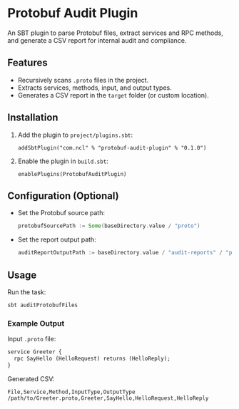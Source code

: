 Protobuf Audit Plugin
=====================

An SBT plugin to parse Protobuf files, extract services and RPC methods, and generate a CSV report for internal audit and compliance.

Features
--------

-   Recursively scans `.proto` files in the project.
-   Extracts services, methods, input, and output types.
-   Generates a CSV report in the `target` folder (or custom location).

Installation
------------

1.  Add the plugin to `project/plugins.sbt`:

    `addSbtPlugin("com.ncl" % "protobuf-audit-plugin" % "0.1.0")`

2.  Enable the plugin in `build.sbt`:

    `enablePlugins(ProtobufAuditPlugin)`

Configuration (Optional)
------------------------

-   Set the Protobuf source path:

    ```sbt
    protobufSourcePath := Some(baseDirectory.value / "proto")
    ```

-   Set the report output path:

    ```sbt
    auditReportOutputPath := baseDirectory.value / "audit-reports" / "protobuf-services.csv"
    ```

Usage
-----

Run the task:

```bash
sbt auditProtobufFiles
```

### Example Output

Input `.proto` file:

```proto
service Greeter {
  rpc SayHello (HelloRequest) returns (HelloReply);
}
```

Generated CSV:


```csv
File,Service,Method,InputType,OutputType
/path/to/Greeter.proto,Greeter,SayHello,HelloRequest,HelloReply
```
